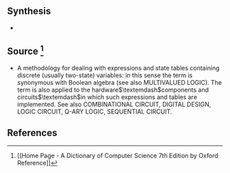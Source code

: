 ## Synthesis
- 
## Source [^1]
- A methodology for dealing with expressions and state tables containing discrete (usually two-state) variables: in this sense the term is synonymous with Boolean algebra (see also MULTIVALUED LOGIC). The term is also applied to the hardware$\textemdash$components and circuits$\textemdash$in which such expressions and tables are implemented. See also COMBINATIONAL CIRCUIT, DIGITAL DESIGN, LOGIC CIRCUIT, Q-ARY LOGIC, SEQUENTIAL CIRCUIT.
## References

[^1]: [[Home Page - A Dictionary of Computer Science 7th Edition by Oxford Reference]]